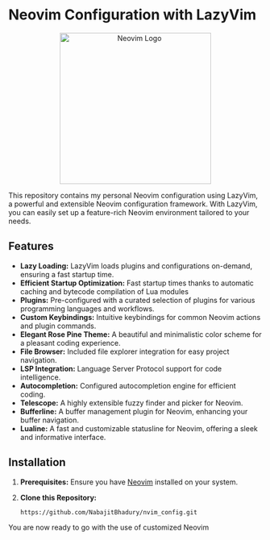# Neovim Configuration with LazyVim

<p align="center">
  <img src="https://neovim.io/logos/neovim-mark-flat.png" alt="Neovim Logo" width = "300">
</p>

This repository contains my personal Neovim configuration using LazyVim, a powerful and extensible Neovim configuration framework. With LazyVim, you can easily set up a feature-rich Neovim environment tailored to your needs.

## Features

- **Lazy Loading:** LazyVim loads plugins and configurations on-demand, ensuring a fast startup time.
- **Efficient Startup Optimization:** Fast startup times thanks to automatic caching and bytecode compilation of Lua modules
- **Plugins:** Pre-configured with a curated selection of plugins for various programming languages and workflows.
- **Custom Keybindings:** Intuitive keybindings for common Neovim actions and plugin commands.
- **Elegant Rose Pine Theme:** A beautiful and minimalistic color scheme for a pleasant coding experience.
- **File Browser:** Included file explorer integration for easy project navigation.
- **LSP Integration:** Language Server Protocol support for code intelligence.
- **Autocompletion:** Configured autocompletion engine for efficient coding.
- **Telescope:** A highly extensible fuzzy finder and picker for Neovim.
- **Bufferline:** A buffer management plugin for Neovim, enhancing your buffer navigation.
- **Lualine:** A fast and customizable statusline for Neovim, offering a sleek and informative interface.
    

## Installation

1. **Prerequisites:** Ensure you have [Neovim](https://neovim.io/) installed on your system.

2. **Clone this Repository:**

   ```bash
   https://github.com/NabajitBhadury/nvim_config.git
  You are now ready to go with the use of customized Neovim
